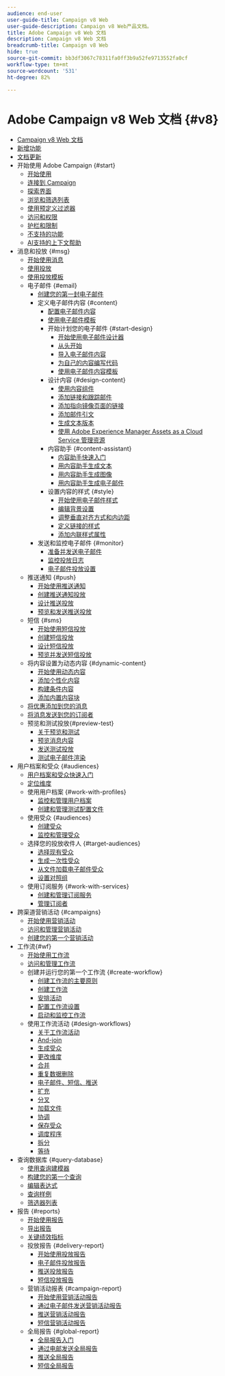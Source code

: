 ```yaml
---
audience: end-user
user-guide-title: Campaign v8 Web
user-guide-description: Campaign v8 Web产品文档。
title: Adobe Campaign v8 Web 文档
description: Campaign v8 Web 文档
breadcrumb-title: Campaign v8 Web
hide: true
source-git-commit: bb3df3067c78311fa0ff3b9a52fe9713552fa0cf
workflow-type: tm+mt
source-wordcount: '531'
ht-degree: 82%

---
```



# Adobe Campaign v8 Web 文档 {#v8}

+ [Campaign v8 Web 文档](campaign-web-home.md)
+ [新增功能](rn/whats-new.md)
+ [文档更新](rn/documentation-updates.md)
+ 开始使用 Adobe Campaign {#start}
   + [开始使用](get-started/get-started.md)
   + [连接到 Campaign](get-started/connect-to-campaign.md)
   + [探索界面](get-started/user-interface.md)
   + [浏览和筛选列表](get-started/list-filters.md)
   + [使用预定义过滤器](get-started/predefined-filters.md)
   + [访问和权限](get-started/permissions.md)
   + [护栏和限制](get-started/guardrails.md)
   + [不支持的功能](get-started/unsupported.md)
   + [AI支持的上下文帮助](get-started/using-ai.md)
+ 消息和投放 {#msg}
   + [开始使用消息](msg/gs-messages.md)
   + [使用投放](msg/gs-deliveries.md)
   + [使用投放模板](msg/delivery-template.md)
   + 电子邮件 {#email}
      + [创建您的第一封电子邮件](email/create-email.md)
      + 定义电子邮件内容 {#content}
         + [配置电子邮件内容](email/edit-content.md)
         + [使用电子邮件模板](email/create-email-templates.md)
         + 开始计划您的电子邮件 {#start-design}
            + [开始使用电子邮件设计器](email/get-started-email-designer.md)
            + [从头开始](email/create-email-content.md)
            + [导入电子邮件内容](email/existing-content.md)
            + [为自己的内容编写代码](email/code-content.md)
            + [使用电子邮件内容模板](email/use-email-templates.md)
         + 设计内容 {#design-content}
            + [使用内容组件](email/content-components.md)
            + [添加链接和跟踪邮件](email/message-tracking.md)
            + [添加指向镜像页面的链接](email/mirror-page.md)
            + [添加邮件引文](email/preheader.md)
            + [生成文本版本](email/text-version-email.md)
            + [使用 Adobe Experience Manager Assets as a Cloud Service 管理资源](email/aem-assets.md)
         + 内容助手 {#content-assistant}
            + [内容助手快速入门](email/generative-gs.md)
            + [用内容助手生成文本](email/generative-content.md)
            + [用内容助手生成图像](email/generative-image.md)
            + [用内容助手生成电子邮件](email/generative-email.md)
         + 设置内容的样式 {#style}
            + [开始使用电子邮件样式](email/get-started-email-style.md)
            + [编辑背景设置](email/backgrounds.md)
            + [调整垂直对齐方式和内边距](email/alignment-and-padding.md)
            + [定义链接的样式](email/styling-links.md)
            + [添加内联样式属性](email/inline-styling.md)
      + 发送和监控电子邮件 {#monitor}
         + [准备并发送电子邮件](monitor/prepare-send.md)
         + [监控投放日志](monitor/delivery-logs.md)
         + [电子邮件投放设置](advanced-settings/delivery-settings.md)
   + 推送通知 {#push}
      + [开始使用推送通知](push/gs-push.md)
      + [创建推送通知投放](push/create-push.md)
      + [设计推送投放](push/content-push.md)
      + [预览和发送推送投放](push/send-push.md)
   + 短信 {#sms}
      + [开始使用短信投放](sms/gs-sms.md)
      + [创建短信投放](sms/create-sms.md)
      + [设计短信投放](sms/content-sms.md)
      + [预览并发送短信投放](sms/send-sms.md)
   + 将内容设置为动态内容 {#dynamic-content}
      + [开始使用动态内容](personalization/gs-personalization.md)
      + [添加个性化内容](personalization/personalize.md)
      + [构建条件内容](personalization/conditions.md)
      + [添加内置内容块](personalization/content-blocks.md)
   + [将优惠添加到您的消息](msg/offers.md)
   + [将消息发送到您的订阅者](msg/send-to-subscribers.md)
   + 预览和测试投放{#preview-test}
      + [关于预览和测试](preview-test/preview-test.md)
      + [预览消息内容](preview-test/preview-content.md)
      + [发送测试投放](preview-test/test-deliveries.md)
      + [测试电子邮件渲染](preview-test/email-rendering.md)
+ 用户档案和受众 {#audiences}
   + [用户档案和受众快速入门](audience/gs-audiences-recipients.md)
   + [定位维度](audience/targeting-dimensions.md)
   + 使用用户档案 {#work-with-profiles}
      + [监控和管理用户档案](audience/about-recipients.md)
      + [创建和管理测试配置文件](audience/test-profiles.md)
   + 使用受众 {#audiences}
      + [创建受众](audience/create-audience.md)
      + [监控和管理受众](audience/manage-audience.md)
   + 选择您的投放收件人 {#target-audiences}
      + [选择现有受众](audience/add-audience.md)
      + [生成一次性受众](audience/one-time-audience.md)
      + [从文件加载电子邮件受众](audience/file-audience.md)
      + [设置对照组](audience/control-group.md)
   + 使用订阅服务 {#work-with-services}
      + [创建和管理订阅服务](audience/manage-services.md)
      + [管理订阅者](audience/manage-subscribers.md)
+ 跨渠道营销活动 {#campaigns}
   + [开始使用营销活动](campaigns/gs-campaigns.md)
   + [访问和管理营销活动](campaigns/manage-campaigns.md)
   + [创建您的第一个营销活动](campaigns/create-campaigns.md)
+ 工作流{#wf}
   + [开始使用工作流](workflows/gs-workflows.md)
   + [访问和管理工作流](workflows/access-monitor.md)
   + 创建并运行您的第一个工作流 {#create-workflow}
      + [创建工作流的主要原则](workflows/gs-workflow-creation.md)
      + [创建工作流](workflows/create-workflow.md)
      + [安排活动](workflows/orchestrate-activities.md)
      + [配置工作流设置](workflows/workflow-settings.md)
      + [启动和监控工作流](workflows/start-monitor-workflows.md)
   + 使用工作流活动 {#design-workflows}
      + [关于工作流活动](workflows/activities/about-activities.md)
      + [And-join](workflows/activities/and-join.md)
      + [生成受众](workflows/activities/build-audience.md)
      + [更改维度](workflows/activities/change-dimension.md)
      + [合并](workflows/activities/combine.md)
      + [重复数据删除](workflows/activities/deduplication.md)
      + [电子邮件、短信、推送](workflows/activities/channels.md)
      + [扩充](workflows/activities/enrichment.md)
      + [分叉](workflows/activities/fork.md)
      + [加载文件](workflows/activities/load-file.md)
      + [协调](workflows/activities/reconciliation.md)
      + [保存受众](workflows/activities/save-audience.md)
      + [调度程序](workflows/activities/scheduler.md)
      + [拆分](workflows/activities/split.md)
      + [等待](workflows/activities/wait.md)
+ 查询数据库 {#query-database}
   + [使用查询建模器](query/query-modeler-overview.md)
   + [构建您的第一个查询](query/build-query.md)
   + [编辑表达式](query/expression-editor.md)
   + [查询样例](query/query-samples.md)
   + [筛选器列表](query/filter.md)
+ 报告 {#reports}
   + [开始使用报告](reporting/gs-reports.md)
   + [导出报告](reporting/export-reports.md)
   + [关键绩效指标](reporting/kpis.md)
   + 投放报告 {#delivery-report}
      + [开始使用投放报告](reporting/delivery-reports.md)
      + [电子邮件投放报告](reporting/email-report.md)
      + [推送投放报告](reporting/push-report.md)
      + [短信投放报告](reporting/sms-report.md)
   + 营销活动报表 {#campaign-report}
      + [开始使用营销活动报告](reporting/campaign-reports.md)
      + [通过电子邮件发送营销活动报告](reporting/campaign-reports-email.md)
      + [推送营销活动报告](reporting/campaign-reports-push.md)
      + [短信营销活动报告](reporting/campaign-reports-sms.md)
   + 全局报告 {#global-report}
      + [全局报告入门](reporting/global-reports.md)
      + [通过电邮发送全局报告](reporting/global-report-email.md)
      + [推送全局报告](reporting/global-report-push.md)
      + [短信全局报告](reporting/global-report-sms.md)
